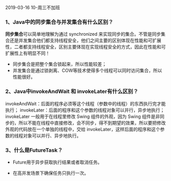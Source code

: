 2019-03-16  10-周三不加班

### 1、Java中的同步集合与并发集合有什么区别？

**同步集合**可以简单地理解为通过 synchronized 来实现同步的集合。不管是同步集合还是并发集合他们都支持线程安全，他们之间主要的区别体现在性能和可扩展性，二者都支持线程安全，区别主要体现在实现线程安全的方式，因此在性能和可扩展性上有明显不同！

* 同步集合是把整个集合锁起来，所以性能较差； 
* 并发集合是通过锁剥离、COW等技术使得多个线程可以同时访问集合，所以性能很好。

### 2、Java中invokeAndWait 和 invokeLater有什么区别？

invokeAndWait：后面的程序必须等这个线程（参数中的线程）的东西执行完才能执行；
invokeLater：后面的程序和这个参数的线程对象可以并行，异步地执行；
invokeLater 一般用于在线程里修改 Swing 组件的外观，因为 Swing 组件是非同步的，所以不能在线程中直接修改，会不同步，得不到期望的效果，所以要把修改外观的代码放在一个单独的线程中，交给 invokeLater，这样后面的程序和这个参数的线程对象可以并行、异步地执行。

### 3、什么是FutureTask？

* Future用于异步获取执行结果或者取消任务。

* 在高并发场景下确保任务只执行一次。